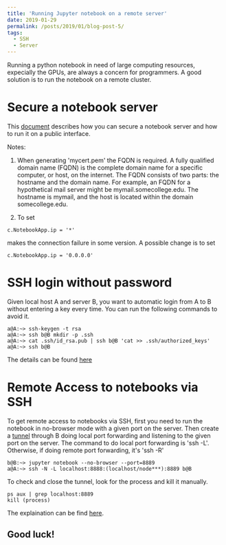 ```yaml
---
title: 'Running Jupyter notebook on a remote server'
date: 2019-01-29
permalink: /posts/2019/01/blog-post-5/
tags:
  - SSH
  - Server
---
```


Running a python notebook in need of large computing resources, expecially the GPUs, are always a concern for programmers. A good solution is to run the notebook on a remote cluster.

Secure a notebook server
======
This <a href="https://jupyter-notebook.readthedocs.io/en/stable/public_server.html">document</a> describes how you can secure a notebook server and how to run it on a public interface.

Notes:
1. When generating 'mycert.pem' the FQDN is required. A fully qualified domain name (FQDN) is the complete domain name for a specific computer, or host, on the internet. The FQDN consists of two parts: the hostname and the domain name. For example, an FQDN for a hypothetical mail server might be mymail.somecollege.edu. The hostname is mymail, and the host is located within the domain somecollege.edu.

2. To set
```
c.NotebookApp.ip = '*'
```
makes the connection failure in some version. A possible change is to set
```
c.NotebookApp.ip = '0.0.0.0'
```

SSH login without password
======
Given local host A and server B, you want to automatic login from A to B without entering a key every time. You can run the following commands to avoid it.
```
a@A:~> ssh-keygen -t rsa
a@A:~> ssh b@B mkdir -p .ssh
a@A:~> cat .ssh/id_rsa.pub | ssh b@B 'cat >> .ssh/authorized_keys'
a@A:~> ssh b@B
```
The details can be found <a href="http://www.linuxproblem.org/art_9.html">here</a>

Remote Access to notebooks via SSH
======
To get remote access to notebooks via SSH, first you need to run the notebook in no-browser mode with a given port on the server. Then create a <a href="https://blog.trackets.com/2014/05/17/ssh-tunnel-local-and-remote-port-forwarding-explained-with-examples.html">tunnel</a> through B doing local port forwarding and listening to the given port on the server. The command to do local port forwarding is 'ssh -L'. Otherwise, if doing remote port forwarding, it's 'ssh -R' 
```
b@B:~> jupyter notebook --no-browser --port=8889
a@A:~> ssh -N -L localhost:8888:(localhost/node***):8889 b@B
```
To check and close the tunnel, look for the process and kill it manually.
```
ps aux | grep localhost:8889
kill (process)
```
The explaination can be find <a href="https://coderwall.com/p/ohk6cg/remote-access-to-ipython-notebooks-via-ssh">here</a>.

Good luck!
------